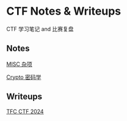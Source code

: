 # CTF Notes & Writeups

CTF 学习笔记 and 比赛复盘



## Notes

[MISC 杂项](./MISC.md)

[Crypto 密码学](./Crypto.md)



## Writeups

[TFC CTF 2024](./TFC_CTF_2024)

